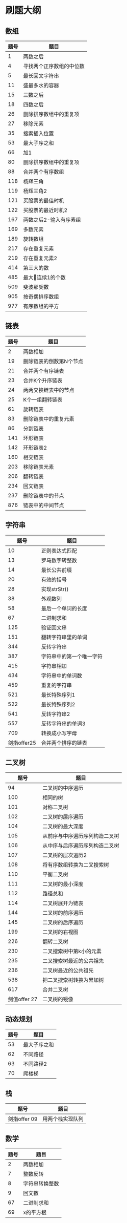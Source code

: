# 刷题大纲

## 数组

题号           | 题目         |
------------- | -------------|
1              |两数之后
4              |寻找两个正序数组的中位数
5              |最长回文字符串
11             |盛最多水的容器
15             |三数之后
18             |四数之后
26             |删除排序数组中的重复项
27             |移除元素
35             |搜索插入位置
53             |最大子序之和
66             |加1
80             |删除排序数组中的重复项
88             |合并两个有序数组
118            |杨辉三角
119            |杨辉三角2
121            |买股票的最佳时机
122            |买股票的最近时机2
167            |两数之后2-输入有序素组
169            |多数元素
189            |旋转数组
217            |存在重复元素
219            |存在重复元素2
414            |第三大的数
485            |最大连续1的个数
509            |斐波那契数
905            |按奇偶排序数组
977            |有序数组的平方

## 链表

题号           | 题目         |
------------- | -------------|
2              |两数相加
19             |删除链表的倒数第N个节点
21             |合并两个有序链表
23             |合并K个升序链表
24             |两两交换链表中的节点
25             |K个一组翻转链表
61             |旋转链表
83             |删除链表中的重复元素
86             |分割链表
141            |环形链表
142            |环形链表2
160            |相交链表
203            |移除链表元素
206            |翻转链表
234            |回文链表
237            |删除链表中的节点
876            |链表中的中间节点

## 字符串

题号           | 题目         |
------------- | -------------|
10             |正则表达式匹配
13             |罗马数字转整数
14             |最长公共前缀
20             |有效的括号
28             |实现strStr()
38             |外观数列
58             |最后一个单词的长度
67             |二进制求和
125            |验证回文串
151            |翻转字符串里的单词
344            |反转字符串
387            |字符串中的第一个唯一字符
415            |字符串相加
434            |字符串中的单词数
459            |重复的字符串
521            |最长特殊序列1
522            |最长特殊序列2
541            |反转字符串2
557            |反转字符串的单词3
709            |转换成小写字母
剑指offer25     |合并两个排序的链表

## 二叉树

题号           | 题目         |
------------- | -------------|
94             |二叉树的中序遍历
100            |相同的树
101            |对称二叉树
102            |二叉树的层序遍历
104            |二叉树的最大深度
105            |从前序与中序遍历序列构造二叉树
106            |从中序与后序遍历序列构造二叉树
107            |二叉树的层次遍历2
108            |将有序数组转换为二叉搜索树
110            |平衡二叉树
111            |二叉树的最小深度
112            |路径总和
114            |二叉树展开为链表
144            |二叉树的前序遍历
145            |二叉树的后序遍历
199            |二叉树的右视图
226            |翻转二叉树
230            |二叉搜索树中第k小的元素
235            |二叉搜索树最近的公共祖先
236            |二叉树最近的公共祖先
538            |把二叉搜索树转换为累加树
617            |合并二叉树
剑值offer 27    |二叉树的镜像

## 动态规划

题号           | 题目         |
------------- | -------------|
53             |最大子序之和
62             |不同路径
63             |不同路径2
70             |爬楼梯

## 栈

题号           | 题目         |
------------- | -------------|
剑指offer 09   |用两个栈实现队列

## 数学

题号           | 题目         |
------------- | -------------|
2             |两数相加
7             |整数反转
8             |字符串转换整数
9             |回文数
67            |二进制求和
69            |x的平方根
